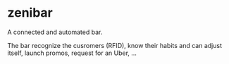 # zenibar
A connected and automated bar.

The bar recognize the cusromers (RFID), know their habits and can adjust itself, launch promos, request for an Uber, ...


